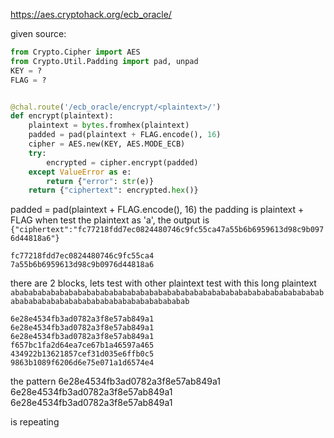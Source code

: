https://aes.cryptohack.org/ecb_oracle/

given source:
```python
from Crypto.Cipher import AES 
from Crypto.Util.Padding import pad, unpad 
KEY = ? 
FLAG = ? 


@chal.route('/ecb_oracle/encrypt/<plaintext>/') 
def encrypt(plaintext): 
	plaintext = bytes.fromhex(plaintext) 
	padded = pad(plaintext + FLAG.encode(), 16) 
	cipher = AES.new(KEY, AES.MODE_ECB) 
	try: 
		encrypted = cipher.encrypt(padded) 
	except ValueError as e: 
		return {"error": str(e)} 
	return {"ciphertext": encrypted.hex()}
```

padded = pad(plaintext + FLAG.encode(), 16) 
the padding is plaintext + FLAG
when test the plaintext as 'a', the output is
`{"ciphertext":"fc77218fdd7ec0824480746c9fc55ca47a55b6b6959613d98c9b0976d44818a6"}`

```
fc77218fdd7ec0824480746c9fc55ca4
7a55b6b6959613d98c9b0976d44818a6
```

there are 2 blocks, lets test with other plaintext
test with this long plaintext `ababababababababababababababababababababababababababababababababababababababababababababababababababababababab`

```
6e28e4534fb3ad0782a3f8e57ab849a1
6e28e4534fb3ad0782a3f8e57ab849a1
6e28e4534fb3ad0782a3f8e57ab849a1
f657bc1fa2d64ea7ce67b1a46597a465
434922b13621857cef31d035e6ffb0c5
9863b1089f6206d6e75e071a1d6574e4
```

the pattern 
6e28e4534fb3ad0782a3f8e57ab849a1
6e28e4534fb3ad0782a3f8e57ab849a1
6e28e4534fb3ad0782a3f8e57ab849a1

is repeating
